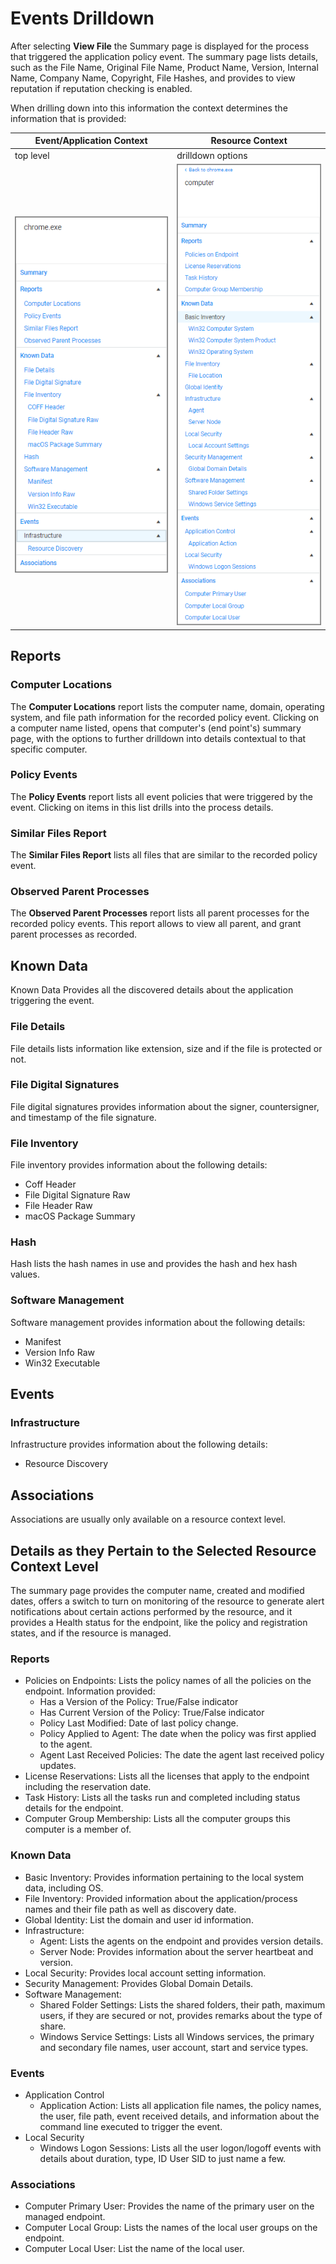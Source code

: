 [title]: # (Events Drilldown)
[tags]: # (server)
[priority]: # (5001)

# Events Drilldown

After selecting __View File__ the Summary page is displayed for the process that triggered the application policy event.
The summary page lists details, such as the File Name, Original File Name, Product Name, Version, Internal Name, Company Name, Copyright, File Hashes, and provides to view reputation if reputation checking is enabled.

When drilling down into this information the context determines the information that is provided:

| Event/Application Context | Resource Context |
| ----- | ----- |
| top level | drilldown options |
| ![event](images/drilldown/event-level.png "Event level based options") | ![resource](images/drilldown/resource-context-level.png "Resource context based options") |

## Reports

### Computer Locations

The __Computer Locations__ report lists the computer name, domain, operating system, and file path information for the recorded policy event. Clicking on a computer name listed, opens that computer's (end point's) summary page, with the options to further drilldown into details contextual to that specific computer.

### Policy Events

The __Policy Events__ report lists all event policies that were triggered by the event. Clicking on items in this list drills into the process details.

### Similar Files Report

The __Similar Files Report__ lists all files that are similar to the recorded policy event.

### Observed Parent Processes

The __Observed Parent Processes__ report lists all parent processes for the recorded policy events. This report allows to view all parent, and grant parent processes as recorded.

## Known Data

Known Data Provides all the discovered details about the application triggering the event.

### File Details

File details lists information like extension, size and if the file is protected or not.

### File Digital Signatures

File digital signatures provides information about the signer, countersigner, and timestamp of the file signature.

### File Inventory

File inventory provides information about the following details:

* Coff Header
* File Digital Signature Raw
* File Header Raw
* macOS Package Summary

### Hash

Hash lists the hash names in use and provides the hash and hex hash values.

### Software Management

Software management provides information about the following details:

* Manifest
* Version Info Raw
* Win32 Executable

## Events

### Infrastructure

Infrastructure provides information about the following details:

* Resource Discovery

## Associations

Associations are usually only available on a resource context level.

## Details as they Pertain to the Selected Resource Context Level

The summary page provides the computer name, created and modified dates, offers a switch to turn on monitoring of the resource to generate alert notifications about certain actions performed by the resource, and it provides a Health status for the endpoint, like the policy and registration states, and if the resource is managed.

### Reports

* Policies on Endpoints: Lists the policy names of all the policies on the endpoint. Information provided:
  * Has a Version of the Policy: True/False indicator
  * Has Current Version of the Policy: True/False indicator
  * Policy Last Modified: Date of last policy change.
  * Policy Applied to Agent: The date when the policy was first applied to the agent.
  * Agent Last Received Policies: The date the agent last received policy updates.
* License Reservations: Lists all the licenses that apply to the endpoint including the reservation date.
* Task History: Lists all the tasks run and completed including status details for the endpoint.
* Computer Group Membership: Lists all the computer groups this computer is a member of.

### Known Data

* Basic Inventory: Provides information pertaining to the local system data, including OS.
* File Inventory: Provided information about the application/process names and their file path as well as discovery date.
* Global Identity: List the domain and user id information.
* Infrastructure:
  * Agent: Lists the agents on the endpoint and provides version details.
  * Server Node: Provides information about the server heartbeat and version.
* Local Security: Provides local account setting information.
* Security Management: Provides Global Domain Details.
* Software Management:
  * Shared Folder Settings: Lists the shared folders, their path, maximum users, if they are secured or not, provides remarks about the type of share.
  * Windows Service Settings: Lists all Windows services, the primary and secondary file names, user account, start and service types.

### Events

* Application Control
  * Application Action: Lists all application file names, the policy names, the user, file path, event received details, and information about the command line executed to trigger the event.
* Local Security
  * Windows Logon Sessions: Lists all the user logon/logoff events with details about duration, type, ID User SID to just name a few.

### Associations

* Computer Primary User: Provides the name of the primary user on the managed endpoint.
* Computer Local Group: Lists the names of the local user groups on the endpoint.
* Computer Local User: List the name of the local user.
